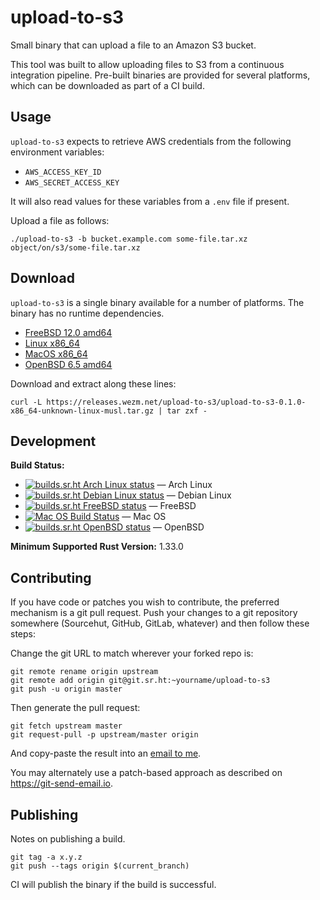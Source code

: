 upload-to-s3
============

Small binary that can upload a file to an Amazon S3 bucket.

This tool was built to allow uploading files to S3 from a continuous
integration pipeline. Pre-built binaries are provided for several platforms,
which can be downloaded as part of a CI build.

Usage
-----

`upload-to-s3` expects to retrieve AWS credentials from the following
environment variables:

* `AWS_ACCESS_KEY_ID`
* `AWS_SECRET_ACCESS_KEY`

It will also read values for these variables from a `.env` file if present.

Upload a file as follows:

    ./upload-to-s3 -b bucket.example.com some-file.tar.xz object/on/s3/some-file.tar.xz

Download
--------

`upload-to-s3` is a single binary available for a number of platforms. The binary
has no runtime dependencies.

* [FreeBSD 12.0 amd64](https://releases.wezm.net/upload-to-s3/upload-to-s3-0.1.0-amd64-unknown-freebsd.tar.gz)
* [Linux x86\_64](https://releases.wezm.net/upload-to-s3/upload-to-s3-0.1.0-x86_64-unknown-linux-musl.tar.gz)
* [MacOS x86\_64](https://releases.wezm.net/upload-to-s3/upload-to-s3-0.1.0-x86_64-apple-darwin.tar.gz)
* [OpenBSD 6.5 amd64](https://releases.wezm.net/upload-to-s3/upload-to-s3-0.1.0-amd64-unknown-openbsd.tar.gz)

Download and extract along these lines:

    curl -L https://releases.wezm.net/upload-to-s3/upload-to-s3-0.1.0-x86_64-unknown-linux-musl.tar.gz | tar zxf -

Development
-----------

**Build Status:**

* [![builds.sr.ht Arch Linux status](https://builds.sr.ht/~wezm/upload-to-s3/arch.yml.svg)](https://builds.sr.ht/~wezm/upload-to-s3/arch.yml?) — Arch Linux
* [![builds.sr.ht Debian Linux status](https://builds.sr.ht/~wezm/upload-to-s3/arch.yml.svg)](https://builds.sr.ht/~wezm/upload-to-s3/debian.yml?) — Debian Linux
* [![builds.sr.ht FreeBSD status](https://builds.sr.ht/~wezm/upload-to-s3/freebsd.yml.svg)](https://builds.sr.ht/~wezm/upload-to-s3/freebsd.yml?) — FreeBSD
* [![Mac OS Build Status](https://api.cirrus-ci.com/github/wezm/upload-to-s3.svg)](https://cirrus-ci.com/github/wezm/upload-to-s3) — Mac OS
* [![builds.sr.ht OpenBSD status](https://builds.sr.ht/~wezm/upload-to-s3/openbsd.yml.svg)](https://builds.sr.ht/~wezm/upload-to-s3/openbsd.yml?) — OpenBSD

**Minimum Supported Rust Version:** 1.33.0

Contributing
------------

If you have code or patches you wish to contribute, the preferred mechanism is
a git pull request. Push your changes to a git repository somewhere (Sourcehut,
GitHub, GitLab, whatever) and then follow these steps:

Change the git URL to match wherever your forked repo is:

    git remote rename origin upstream
    git remote add origin git@git.sr.ht:~yourname/upload-to-s3
    git push -u origin master

Then generate the pull request:

    git fetch upstream master
    git request-pull -p upstream/master origin

And copy-paste the result into an [email to me](mailto:wes@wezm.net).

You may alternately use a patch-based approach as described on
<https://git-send-email.io>.

Publishing
----------

Notes on publishing a build.

    git tag -a x.y.z
    git push --tags origin $(current_branch)

CI will publish the binary if the build is successful.

[rustup]: https://www.rust-lang.org/tools/install
